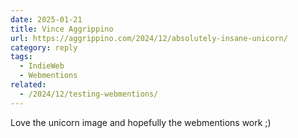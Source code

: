 ```yaml
---
date: 2025-01-21
title: Vince Aggrippino
url: https://aggrippino.com/2024/12/absolutely-insane-unicorn/
category: reply
tags:
  - IndieWeb
  - Webmentions
related:
  - /2024/12/testing-webmentions/
---
```


Love the unicorn image and hopefully the webmentions work ;)
